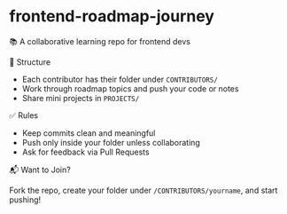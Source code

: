 # frontend-roadmap-journey

📚 A collaborative learning repo for frontend devs

📁 Structure

- Each contributor has their folder under `CONTRIBUTORS/`
- Work through roadmap topics and push your code or notes
- Share mini projects in `PROJECTS/`

✅ Rules

- Keep commits clean and meaningful
- Push only inside your folder unless collaborating
- Ask for feedback via Pull Requests

📬 Want to Join?

Fork the repo, create your folder under `/CONTRIBUTORS/yourname`, and start pushing!

